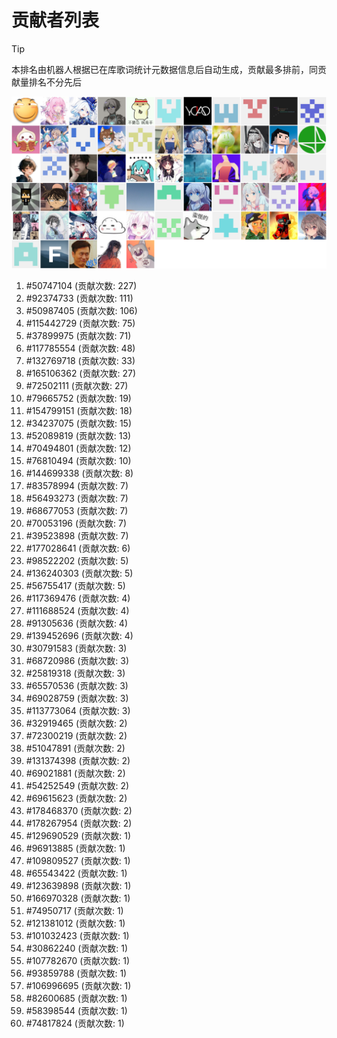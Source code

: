 # 贡献者列表

> [!TIP]
> 本排名由机器人根据已在库歌词统计元数据信息后自动生成，贡献最多排前，同贡献量排名不分先后

![贡献者头像画廊](./CONTRIBUTORS.svg)

1. #50747104 (贡献次数: 227)
2. #92374733 (贡献次数: 111)
3. #50987405 (贡献次数: 106)
4. #115442729 (贡献次数: 75)
5. #37899975 (贡献次数: 71)
6. #117785554 (贡献次数: 48)
7. #132769718 (贡献次数: 33)
8. #165106362 (贡献次数: 27)
9. #72502111 (贡献次数: 27)
10. #79665752 (贡献次数: 19)
11. #154799151 (贡献次数: 18)
12. #34237075 (贡献次数: 15)
13. #52089819 (贡献次数: 13)
14. #70494801 (贡献次数: 12)
15. #76810494 (贡献次数: 10)
16. #144699338 (贡献次数: 8)
17. #83578994 (贡献次数: 7)
18. #56493273 (贡献次数: 7)
19. #68677053 (贡献次数: 7)
20. #70053196 (贡献次数: 7)
21. #39523898 (贡献次数: 7)
22. #177028641 (贡献次数: 6)
23. #98522202 (贡献次数: 5)
24. #136240303 (贡献次数: 5)
25. #56755417 (贡献次数: 5)
26. #117369476 (贡献次数: 4)
27. #111688524 (贡献次数: 4)
28. #91305636 (贡献次数: 4)
29. #139452696 (贡献次数: 4)
30. #30791583 (贡献次数: 3)
31. #68720986 (贡献次数: 3)
32. #25819318 (贡献次数: 3)
33. #65570536 (贡献次数: 3)
34. #69028759 (贡献次数: 3)
35. #113773064 (贡献次数: 3)
36. #32919465 (贡献次数: 2)
37. #72300219 (贡献次数: 2)
38. #51047891 (贡献次数: 2)
39. #131374398 (贡献次数: 2)
40. #69021881 (贡献次数: 2)
41. #54252549 (贡献次数: 2)
42. #69615623 (贡献次数: 2)
43. #178468370 (贡献次数: 2)
44. #178267954 (贡献次数: 2)
45. #129690529 (贡献次数: 1)
46. #96913885 (贡献次数: 1)
47. #109809527 (贡献次数: 1)
48. #65543422 (贡献次数: 1)
49. #123639898 (贡献次数: 1)
50. #166970328 (贡献次数: 1)
51. #74950717 (贡献次数: 1)
52. #121381012 (贡献次数: 1)
53. #101032423 (贡献次数: 1)
54. #30862240 (贡献次数: 1)
55. #107782670 (贡献次数: 1)
56. #93859788 (贡献次数: 1)
57. #106996695 (贡献次数: 1)
58. #82600685 (贡献次数: 1)
59. #58398544 (贡献次数: 1)
60. #74817824 (贡献次数: 1)
